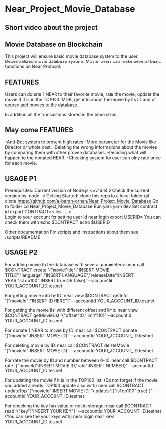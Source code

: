 # Near_Project_Movie_Database

Short video about the project
----------



Movie Database on Blockchain
----------
This project will ensure basic movie database system to the user.
Decentralized movie database system. 
Movie lovers can make several basic functions on Near Protocol. 

FEATURES
----------
Users can donate 1 NEAR to their favorite movie, rate the movie, update the movie if it is in the TOP100 IMDB, get info about the movie by its ID and of course add movies to the database.

In addition all the transactions stored in the blockchain. 

May come FEATURES 
----------
-Anti-Bot system to prevent high rates
-More parameter for the Movie like Director or whole cast.
-Deleting the wrong informations about the movies by comparing them with other proven databases.
-Deciding what will happen to the donated NEAR. 
-Checking system for user can olny rate once for each movie.

USAGE P1
--------
Prerequisites:
    Current version of Node.js <=v16.14.2
    Check the current version by:
    node -v
Getting Started:
    clone this repo to a local folder
        git clone https://github.com/a-baran-orhan/Near_Project_Movie_Database
    Go to folder
        cd Near_Project_Movie_Database
    Run
        yarn
        yarn dev
    Set contract id
        export CONTRACT=<dev-....>   
    Login to your account for setting user id
        near login
        export USERID=<yourId>
    You can check them with
        echo $CONTRACT
        echo $USERID

Other documentation
    For scripts and instructions about them
        see /scripts/README 

USAGE P2
----------
For adding movie to the database with several parameters:
    near call $CONTRACT create '{"movieTitle":"INSERT MOVIE TITLE","language":"INSERT LANGUAGE","releaseDate":INSERT YEAR,"isTop100":INSERT true OR false}'   --accountId YOUR_ACCOUNT_ID.testnet

For getting movie info by ID:
    near view $CONTRACT getInfo '{"movieId":"INSERT ID HERE"}' --accountId YOUR_ACCOUNT_ID.testnet

For getting the movie list with different offset and limit:
    near view $CONTRACT getMovieList '{"offset":0,"limit":10}' --accountId YOUR_ACCOUNT_ID.testnet

For donate 1 NEAR to movie by ID:
    near call $CONTRACT donate '{"movieId":INSERT MOVIE ID}' --accountId YOUR_ACCOUNT_ID.testnet

For deleting movie by ID:
    near call $CONTRACT deleteMovie '{"movieId":INSERT MOVIE ID}' --accountId YOUR_ACCOUNT_ID.testnet

For rate the movie by ID and number between 0-10:
    near call $CONTRACT rate '{"movieId":INSERT MOVIE ID,"rate":INSERT NUMBER}' --accountId YOUR_ACCOUNT_ID.testnet

For updating the movie if it is in the TOP100 list:
(Do not forget if the movie you added already TOP100 update also with)
    near call $CONTRACT updateTop '{"movieId":INSERT MOVIE ID, "updates":{"isTop100":true} }' --accountId YOUR_ACCOUNT_ID.testnet

For checking the key has value or not in storage:
    near call $CONTRACT read '{"key":"INSERT YOUR KEY"}' --accountId YOUR_ACCOUNT_ID.testnet
        (You can see the your keys with)
            near login
            near keys YOUR_ACCOUNT_ID.testnet
    


